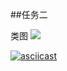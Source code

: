 ##任务二

类图
![](http://www.plantuml.com/plantuml/png/jLJ1aXCX4BtdApWIJNuWsRBMlNXPgzIe5yj3PzBEK24mGi-kMwl_BWpDB4mqNjnSQBhVqE-zXbnx0aV3II-K8NJVe46niow4ud4Xmk_EgeFG5Wuo0Bvy5QZnX8RySljKzk43oOaTEMLQqIAzqs1YzjUYEFjM6TXhB0_t0Mgz8cMDp87eEU1JftnRWBaM3e_fpw07v7wD1k_5-q4rnoGcjLid2R1DEwRQ1vxRSwq2benBBE-XbtFHLU9xR3TcuzVQtg_Ysgcsks0DUttrSxqk-MO9DyC-kFNy6lxDZgdKz7O6ZiYyF06f9gK4TJW6wUYg51fyvAhCxEeTT_NZKh95IYLP8Mh-MXdyrClRi8pniZ8gEDU3ypXABBohRC8Vs0o4kUu9--H6PBdPfAxYHV2aTkEjDRwQat2hThMlF7Zj73nevUcAqQ_4NRoudWcSFO2KPx1SLeTnDbhAuSt31p17EVOE0SFpTZPgiYdWzFzvZTD5cmflxE0E0eob3jrVtop_CQIxnceMl6uscK1qVMgVVO-pVgpjYtFca9sDeFGmqRJKbMpxWMHkhzEw6XagHd4nCfQSl-GZmmC7ikEy9uNufCJ_KKhUivmPgzhzEUVP5BbwZc8gucNP_nhDOJZftm00)


[![asciicast](https://asciinema.org/a/rlmK8tBLp0Sg2qVUVuj3beTM3.svg)](https://asciinema.org/a/rlmK8tBLp0Sg2qVUVuj3beTM3)

